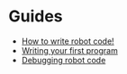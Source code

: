 # Guides

 - [How to write robot code!](docs/guides/learnToRobot)
 - [Writing your first program](docs/guides/firtProgram)
 - [Debugging robot code](docs/guides/debug)
